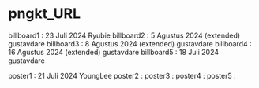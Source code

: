 # pngkt_URL

billboard1 : 23 Juli 2024 Ryubie
billboard2 : 5 Agustus 2024 (extended) gustavdare
billboard3 : 8 Agustus 2024 (extended) gustavdare
billboard4 : 16 Agustus 2024 (extended) gustavdare
billboard5 : 18 Juli 2024 gustavdare

poster1 : 21 Juli 2024 YoungLee
poster2 :
poster3 :
poster4 :
poster5 :
